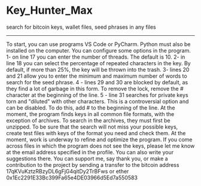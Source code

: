 # Key_Hunter_Max
search for bitcoin keys, wallet files, seed phrases in any files
____
To start, you can use programs VS Code or PyCharm. Python must also be installed on the computer.
You can configure some options in the program.
1- on line 17 you can enter the number of threads. The default is 10.
2- in line 18 you can select the percentage of repeated characters in the key. By default, if more than 25%, the key will be thrown into the trash.
3- lines 20 and 21 allow you to enter the minimum and maximum number of words to search for the seed phrase.
4 - lines 29 and 30 are blocked by default, as they find a lot of garbage in this form. To remove the lock, remove the # character at the beginning of the line.
5 - line 31 searches for private keys torn and "diluted" with other characters. This is a controversial option and can be disabled. To do this, add # to the beginning of the line.
At the moment, the program finds keys in all common file formats, with the exception of archives. To search in the archives, they must first be unzipped.
To be sure that the search will not miss your possible keys, create test files with keys of the format you need and check them.
At the moment, work is underway to refine and optimize the program. If you come across files in which the program does not see the keys, please let me know at the email address specified in the profile. You can also write your suggestions there.
You can support me, say thank you, or make a contribution to the project by sending a transfer to the bitcoin address 17qKVuKztzRBzyDL6gFjG4qitDy2TrBFws
or ether 0x1Ec2291E33Bc399Fa65e4DE03966d5Ed7a550583
